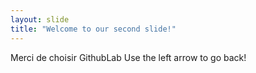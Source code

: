 ```yaml
---
layout: slide
title: "Welcome to our second slide!"
---
```

Merci de choisir GithubLab
Use the left arrow to go back!
